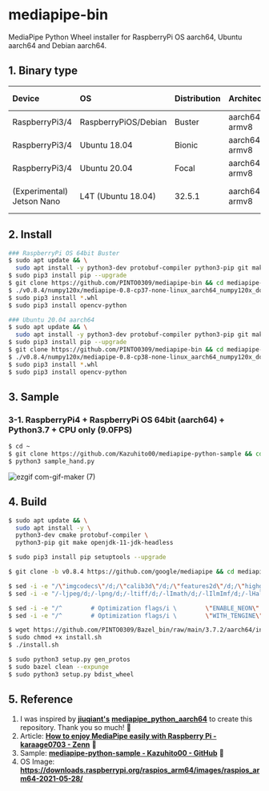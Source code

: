 # mediapipe-bin
MediaPipe Python Wheel installer for RaspberryPi OS aarch64, Ubuntu aarch64 and Debian aarch64.

## 1. Binary type
|Device|OS|Distribution|Architecture|Python ver|Numpy ver|Note|
|:--|:--|:--|:--|:--|:--|:--|
|RaspberryPi3/4|RaspberryPiOS/Debian|Buster|aarch64 / armv8|3.7.3|1.19/1.20|64bit, glibc2.28|
|RaspberryPi3/4|Ubuntu 18.04|Bionic|aarch64 / armv8|3.6.9|1.19|64bit, glibc2.27|
|RaspberryPi3/4|Ubuntu 20.04|Focal|aarch64 / armv8|3.8.2|1.19/1.20|64bit, glibc2.31|
|(Experimental) Jetson Nano|L4T (Ubuntu 18.04)|32.5.1|aarch64 / armv8|3.6.9|1.19|64bit, glibc2.27,Pose/Holistic only,OpenGL ES3.2|

## 2. Install
```bash
### RaspberryPi OS 64bit Buster
$ sudo apt update && \
  sudo apt install -y python3-dev protobuf-compiler python3-pip git make libssl-dev
$ sudo pip3 install pip --upgrade
$ git clone https://github.com/PINTO0309/mediapipe-bin && cd mediapipe-bin
$ ./v0.8.4/numpy120x/mediapipe-0.8-cp37-none-linux_aarch64_numpy120x_download.sh
$ sudo pip3 install *.whl
$ sudo pip3 install opencv-python

### Ubuntu 20.04 aarch64
$ sudo apt update && \
  sudo apt install -y python3-dev protobuf-compiler python3-pip git make libssl-dev
$ sudo pip3 install pip --upgrade
$ git clone https://github.com/PINTO0309/mediapipe-bin && cd mediapipe-bin
$ ./v0.8.4/numpy120x/mediapipe-0.8-cp38-none-linux_aarch64_numpy120x_download.sh
$ sudo pip3 install *.whl
$ sudo pip3 install opencv-python
```
## 3. Sample
### 3-1. RaspberryPi4 + RaspberryPi OS 64bit (aarch64) + Python3.7 + CPU only (9.0FPS)
```bash
$ cd ~
$ git clone https://github.com/Kazuhito00/mediapipe-python-sample && cd mediapipe-python-sample
$ python3 sample_hand.py
```
![ezgif com-gif-maker (7)](https://user-images.githubusercontent.com/33194443/120130242-a4774300-c200-11eb-8a74-d7f74384a4eb.gif)

## 4. Build
```bash
$ sudo apt update && \
  sudo apt install -y \
  python3-dev cmake protobuf-compiler \
  python3-pip git make openjdk-11-jdk-headless

$ sudo pip3 install pip setuptools --upgrade

$ git clone -b v0.8.4 https://github.com/google/mediapipe && cd mediapipe

$ sed -i -e "/\"imgcodecs\"/d;/\"calib3d\"/d;/\"features2d\"/d;/\"highgui\"/d;/\"video\"/d;/\"videoio\"/d" third_party/BUILD
$ sed -i -e "/-ljpeg/d;/-lpng/d;/-ltiff/d;/-lImath/d;/-lIlmImf/d;/-lHalf/d;/-lIex/d;/-lIlmThread/d;/-lrt/d;/-ldc1394/d;/-lavcodec/d;/-lavformat/d;/-lavutil/d;/-lswscale/d;/-lavresample/d" third_party/BUILD

$ sed -i -e "/^        # Optimization flags/i \        \"ENABLE_NEON\": \"OFF\"," third_party/BUILD
$ sed -i -e "/^        # Optimization flags/i \        \"WITH_TENGINE\": \"OFF\"," third_party/BUILD

$ wget https://github.com/PINTO0309/Bazel_bin/raw/main/3.7.2/aarch64/install.sh
$ sudo chmod +x install.sh
$ ./install.sh

$ sudo python3 setup.py gen_protos
$ sudo bazel clean --expunge
$ sudo python3 setup.py bdist_wheel
```

## 5. Reference
1. I was inspired by **[jiuqiant's](https://github.com/jiuqiant/mediapipe_python_aarch64)** **[mediapipe_python_aarch64](https://github.com/jiuqiant/mediapipe_python_aarch64)** to create this repository. Thank you so much! 🌠
2. Article: **[How to enjoy MediaPipe easily with Raspberry Pi - karaage0703 - Zenn](https://zenn.dev/karaage0703/articles/63fed2a261096d)** 🌟
3. Sample: **[mediapipe-python-sample - Kazuhito00 - GitHub](https://github.com/Kazuhito00/mediapipe-python-sample)** 🌟
4. OS Image: **https://downloads.raspberrypi.org/raspios_arm64/images/raspios_arm64-2021-05-28/**
